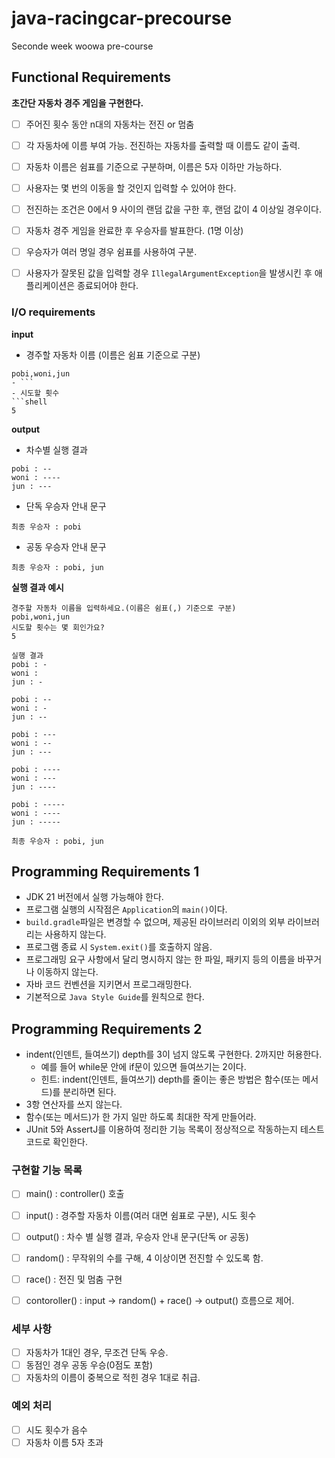 # java-racingcar-precourse
Seconde week woowa pre-course

## Functional Requirements
**초간단 자동차 경주 게임을 구현한다.**    
- [ ]  주어진 횟수 동안 n대의 자동차는 전진 or 멈춤    
- [ ]  각 자동차에 이름 부여 가능. 전진하는 자동차를 출력할 때 이름도 같이 출력.    
- [ ]  자동차 이름은 쉼표를 기준으로 구분하며, 이름은 5자 이하만 가능하다.    
- [ ]  사용자는 몇 번의 이동을 할 것인지 입력할 수 있어야 한다.    
- [ ]  전진하는 조건은 0에서 9 사이의 랜덤 값을 구한 후, 랜덤 값이 4 이상일 경우이다.    
- [ ]  자동차 경주 게임을 완료한 후 우승자를 발표한다. (1명 이상)    
- [ ]  우승자가 여러 명일 경우 쉼표를 사용하여 구분.    
- [ ]  사용자가 잘못된 값을 입력할 경우 `IllegalArgumentException`을 발생시킨 후 애플리케이션은 종료되어야 한다.   


### I/O requirements

**input**

- 경주할 자동차 이름 (이름은 쉼표 기준으로 구분)   
```shell
pobi,woni,jun
- ```
- 시도할 횟수    
```shell
5
```

**output**

- 차수별 실행 결과   
```shell
pobi : --
woni : ----
jun : ---
```
- 단독 우승자 안내 문구
```shell
최종 우승자 : pobi
```
- 공동 우승자 안내 문구
```shell
최종 우승자 : pobi, jun
```

**실행 결과 예시**

```
경주할 자동차 이름을 입력하세요.(이름은 쉼표(,) 기준으로 구분)
pobi,woni,jun
시도할 횟수는 몇 회인가요?
5

실행 결과
pobi : -
woni : 
jun : -

pobi : --
woni : -
jun : --

pobi : ---
woni : --
jun : ---

pobi : ----
woni : ---
jun : ----

pobi : -----
woni : ----
jun : -----

최종 우승자 : pobi, jun 
```

## Programming Requirements 1

- JDK 21 버전에서 실행 가능해야 한다.
- 프로그램 실행의 시작점은 ```Application```의 ```main()```이다.
- ```build.gradle```파일은 변경할 수 없으며, 제공된 라이브러리 이외의 외부 라이브러리는 사용하지 않는다.
- 프로그램 종료 시 ```System.exit()```를 호출하지 않음.
- 프로그래밍 요구 사항에서 달리 명시하지 않는 한 파일, 패키지 등의 이름을 바꾸거나 이동하지 않는다.
- 자바 코드 컨벤션을 지키면서 프로그래밍한다.
- 기본적으로 ```Java Style Guide```를 원칙으로 한다.

## Programming Requirements 2
- indent(인덴트, 들여쓰기) depth를 3이 넘지 않도록 구현한다. 2까지만 허용한다.
  - 예를 들어 while문 안에 if문이 있으면 들여쓰기는 2이다.
  - 힌트: indent(인덴트, 들여쓰기) depth를 줄이는 좋은 방법은 함수(또는 메서드)를 분리하면 된다.
- 3항 연산자를 쓰지 않는다. 
- 함수(또는 메서드)가 한 가지 일만 하도록 최대한 작게 만들어라.
- JUnit 5와 AssertJ를 이용하여 정리한 기능 목록이 정상적으로 작동하는지 테스트 코드로 확인한다.


### 구현할 기능 목록
- [ ]  main() : controller() 호출
- [ ]  input() : 경주할 자동차 이름(여러 대면 쉼표로 구분), 시도 횟수
- [ ]  output() : 차수 별 실행 결과, 우승자 안내 문구(단독 or 공동)
- [ ]  random() : 무작위의 수를 구해, 4 이상이면 전진할 수 있도록 함.
- [ ]  race() : 전진 및 멈춤 구현
- [ ]  contoroller() : input → random() + race() → output() 흐름으로 제어.


### 세부 사항
- [ ]  자동차가 1대인 경우, 무조건 단독 우승. 
- [ ]  동점인 경우 공동 우승(0점도 포함)
- [ ]  자동차의 이름이 중복으로 적힌 경우 1대로 취급.

### 예외 처리
- [ ]  시도 횟수가 음수
- [ ]  자동차 이름 5자 초과
